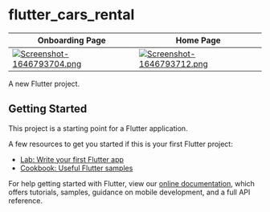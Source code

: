 # flutter_cars_rental

| Onboarding Page     | Home Page      |  
| ------------- | -------------    | 
| [![Screenshot-1646793704.png](https://i.postimg.cc/TPs3gsxK/Screenshot-1646793704.png)](https://postimg.cc/zLnN10VN) | [![Screenshot-1646793712.png](https://i.postimg.cc/L8dkByH0/Screenshot-1646793712.png)](https://postimg.cc/RNRnvLJc)  |

A new Flutter project.

## Getting Started

This project is a starting point for a Flutter application.

A few resources to get you started if this is your first Flutter project:

- [Lab: Write your first Flutter app](https://flutter.dev/docs/get-started/codelab)
- [Cookbook: Useful Flutter samples](https://flutter.dev/docs/cookbook)

For help getting started with Flutter, view our
[online documentation](https://flutter.dev/docs), which offers tutorials,
samples, guidance on mobile development, and a full API reference.
